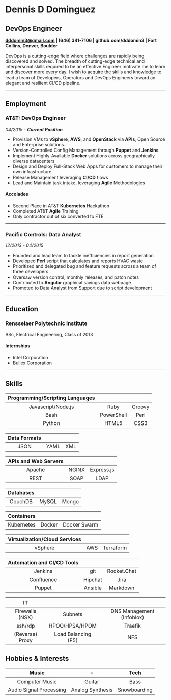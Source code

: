 # Dennis D Dominguez

## DevOps Engineer

**dddomin3@gmail.com | (646) 341-7106 | github.com/dddomin3 | Fort Collins, Denver, Boulder**

DevOps is a cutting-edge field where challenges are rapidly being discovered and solved. The breadth of cutting-edge technical and interpersonal skills required to be an effective Engineer motivate me to learn and discover more every day. I wish to acquire the skills and knowledge to lead a team of Developers, Operators and DevOps Engineers toward an elegant and resilient CI/CD pipeline.

---

## Employment

### AT&T: DevOps Engineer

*04/2015 - **Current Position***

- Provision VMs to **vSphere**, **AWS**, and **OpenStack** via **APIs**, Open Source and Enterprise solutions.
- Version-Controlled Config Management through **Puppet** and **Jenkins**
- Implement Highly-Available **Docker** solutions across geographically diverse datacenters
- Design and Deploy Full-Stack Web Apps for customers to manage their own infrastructure
- Release Management leveraging **CI/CD** flows
- Lead and Maintain task intake, leveraging **Agile** Methodologies

#### Accolades

- Second Place in AT&T **Kubernetes** Hackathon
- Completed AT&T **Agile** Training
- Only contractor out of six converted to FTE

---

### Pacific Controls: Data Analyst

*12/2013 - 04/2015*

- Founded and lead team to tackle inefficiencies in report generation
- Developed **Perl** script that calculates and reports HVAC waste
- Prioritized and delegated bug and feature requests across a team of three developers
- Oversaw version control, monthly releases, and patch notes
- Contributed to **Angular** graphical savings data webpage
- Promoted to Data Analyst from Support due to script development

---

## Education

### Rensselaer Polytechnic Institute

BSc, Electrical Engineering, Class of 2013

#### Internships

- Intel Corporation
- Bullex Corporation

---

## Skills

| Programming/Scripting Languages |  |  |
|:------:|:-----------:|:------------------:|
| Javascript/Node.js | Ruby | Groovy |
| Bash | PowerShell | Perl |
| Python | HTML5 | CSS3 |

| Data Formats |  |  |
|:------:|:-----------:|:------------------:|
| JSON | YAML | XML |

| APIs and Web Servers |  |  |
|:------:|:-----------:|:------------------:|
| Apache | NGINX | Express.js |
| REST | SOAP | LDAP |

| Databases |  |  |
|:------:|:-----------:|:------------------:|
| CouchDB | MySQL | Mongo |

| Containers |  |  |
|:------:|:-----------:|:------------------:|
| Kubernetes | Docker | Docker Swarm |

| Virtualization/Cloud Services |  |  |
|:------:|:-----------:|:------------------:|
| vSphere | AWS | Terraform |

| Automation and CI/CD Tools |  |  |
|:------:|:-----------:|:------------------:|
| Jenkins | git | Rocket.Chat |
| Confluence | Hipchat | Jira |
| Puppet | Ansible | Markdown |

| IT |  |  |
|:------:|:-----------:|:------------------:|
| Firewalls (NSX) | Subnets | DNS Management (Infoblox) |
| ssh/rdp | HPOO/HPSA/HPOM | Traefik |
| (Reverse) Proxy | Load Balancing (F5) | NFS |

## Hobbies & Interests

| Music | + | Tech |
|:------:|:-----------:|:------------------:|
| Computer Music | Guitar | Bass |
| Audio Signal Processing | Analog Synthesis | Snowboarding |
